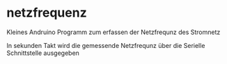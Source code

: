 # netzfrequenz
Kleines Andruino Programm zum erfassen der Netzfrequnz des Stromnetz

In sekunden Takt wird die gemessende Netzfrequnz über die Serielle Schnittstelle ausgegeben
